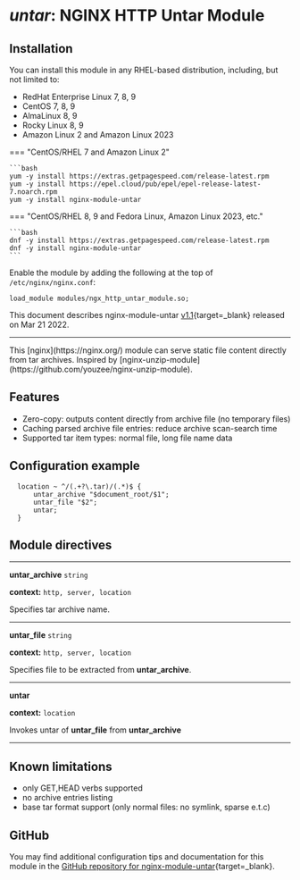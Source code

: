 # *untar*: NGINX HTTP Untar Module


## Installation

You can install this module in any RHEL-based distribution, including, but not limited to:

* RedHat Enterprise Linux 7, 8, 9
* CentOS 7, 8, 9
* AlmaLinux 8, 9
* Rocky Linux 8, 9
* Amazon Linux 2 and Amazon Linux 2023

=== "CentOS/RHEL 7 and Amazon Linux 2"

    ```bash
    yum -y install https://extras.getpagespeed.com/release-latest.rpm
    yum -y install https://epel.cloud/pub/epel/epel-release-latest-7.noarch.rpm 
    yum -y install nginx-module-untar
 
=== "CentOS/RHEL 8, 9 and Fedora Linux, Amazon Linux 2023, etc."

    ```bash
    dnf -y install https://extras.getpagespeed.com/release-latest.rpm 
    dnf -y install nginx-module-untar
    ```

Enable the module by adding the following at the top of `/etc/nginx/nginx.conf`:

```nginx
load_module modules/ngx_http_untar_module.so;
```


This document describes nginx-module-untar [v1.1](https://github.com/ajax16384/ngx_http_untar_module/releases/tag/v1.1){target=_blank} 
released on Mar 21 2022.

<hr />
This [nginx](https://nginx.org/) module can serve static file content directly from tar archives.
Inspired by [nginx-unzip-module](https://github.com/youzee/nginx-unzip-module).

## Features
* Zero-copy: outputs content directly from archive file (no temporary files)
* Caching parsed archive file entries: reduce archive scan-search time
* Supported tar item types: normal file, long file name data

## Configuration example
```nginx
  location ~ ^/(.+?\.tar)/(.*)$ {
      untar_archive "$document_root/$1";
      untar_file "$2";
      untar;
  }
```
## Module directives
***
**untar_archive** `string`

**context:** `http, server, location`

Specifies tar archive name.
***
**untar_file** `string`

**context:** `http, server, location`

Specifies file to be extracted from **untar_archive**.
***
**untar**

**context:** `location`

Invokes untar of **untar_file** from **untar_archive**
***
## Known limitations
* only GET,HEAD verbs supported
* no archive entries listing
* base tar format support (only normal files: no symlink, sparse e.t.c)

## GitHub

You may find additional configuration tips and documentation for this module in the [GitHub 
repository for 
nginx-module-untar](https://github.com/ajax16384/ngx_http_untar_module){target=_blank}.